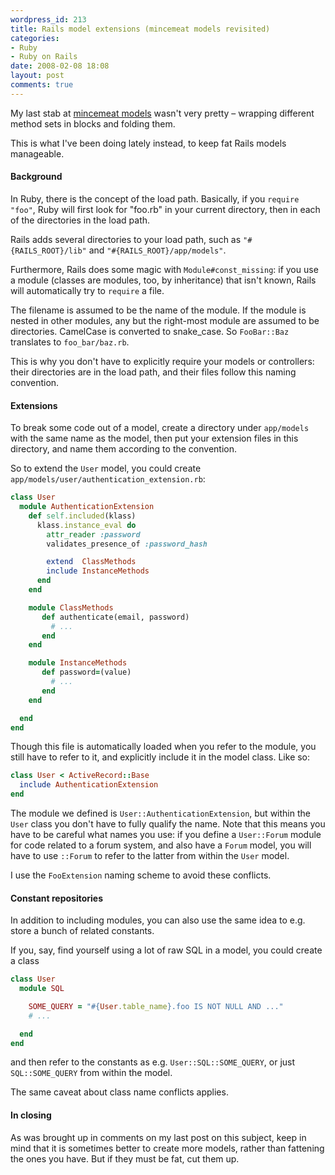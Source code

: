 ```yaml
---
wordpress_id: 213
title: Rails model extensions (mincemeat models revisited)
categories:
- Ruby
- Ruby on Rails
date: 2008-02-08 18:08
layout: post
comments: true
---
```

My last stab at <a href="http://henrik.nyh.se/2007/07/skinny-controller-mincemeat-model">mincemeat models</a> wasn't very pretty – wrapping different method sets in blocks and folding them.

This is what I've been doing lately instead, to keep fat Rails models manageable.

<!--more-->

<h4>Background</h4>

In Ruby, there is the concept of the load path. Basically, if you <code>require "foo"</code>, Ruby will first look for "foo.rb" in your current directory, then in each of the directories in the load path.

Rails adds several directories to your load path, such as <code>"#{RAILS_ROOT}/lib"</code> and <code>"#{RAILS_ROOT}/app/models"</code>.

Furthermore, Rails does some magic with <code>Module#const_missing</code>: if you use a module (classes are modules, too, by inheritance) that isn't known, Rails will automatically try to <code>require</code> a file.

The filename is assumed to be the name of the module. If the module is nested in other modules, any but the right-most module are assumed to be directories. CamelCase is converted to snake_case. So <code>FooBar::Baz</code> translates to <code>foo_bar/baz.rb</code>.

This is why you don't have to explicitly require your models or controllers: their directories are in the load path, and their files follow this naming convention.

<h4>Extensions</h4>

To break some code out of a model, create a directory under <code>app/models</code> with the same name as the model, then put your extension files in this directory, and name them according to the convention.

So to extend the <code>User</code> model, you could create <code>app/models/user/authentication_extension.rb</code>:

``` ruby
class User
  module AuthenticationExtension
    def self.included(klass)
      klass.instance_eval do
        attr_reader :password
        validates_presence_of :password_hash

        extend  ClassMethods
        include InstanceMethods
      end
    end

    module ClassMethods
       def authenticate(email, password)
         # ...
       end
    end

    module InstanceMethods
       def password=(value)
         # ...
       end
    end

  end
end
```

Though this file is automatically loaded when you refer to the module, you still have to refer to it, and explicitly include it in the model class. Like so:

``` ruby
class User < ActiveRecord::Base
  include AuthenticationExtension
end
```

The module we defined is <code>User::AuthenticationExtension</code>, but within the <code>User</code> class you don't have to fully qualify the name. Note that this means you have to be careful what names you use: if you define a <code>User::Forum</code> module for code related to a forum system, and also have a <code>Forum</code> model, you will have to use <code>::Forum</code> to refer to the latter from within the <code>User</code> model.

I use the <code>FooExtension</code> naming scheme to avoid these conflicts.

<h4>Constant repositories</h4>

In addition to including modules, you can also use the same idea to e.g. store a bunch of related constants.

If you, say, find yourself using a lot of raw SQL in a model, you could create a class

``` ruby
class User
  module SQL

    SOME_QUERY = "#{User.table_name}.foo IS NOT NULL AND ..."
    # ...

  end
end
```

and then refer to the constants as e.g. <code>User::SQL::SOME_QUERY</code>, or just <code>SQL::SOME_QUERY</code> from within the model.

The same caveat about class name conflicts applies.

<h4>In closing</h4>

As was brought up in comments on my last post on this subject, keep in mind that it is sometimes better to create more models, rather than fattening the ones you have. But if they must be fat, cut them up.
